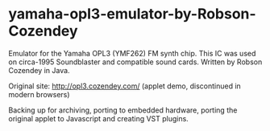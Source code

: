 # yamaha-opl3-emulator-by-Robson-Cozendey
Emulator for the Yamaha OPL3 (YMF262) FM synth chip. This IC was used on circa-1995 Soundblaster and compatible sound cards.
Written by Robson Cozendey in Java.

Original site: http://opl3.cozendey.com/ (applet demo, discontinued in modern browsers)

Backing up for archiving, porting to embedded hardware, porting the original applet to Javascript and creating VST plugins.
